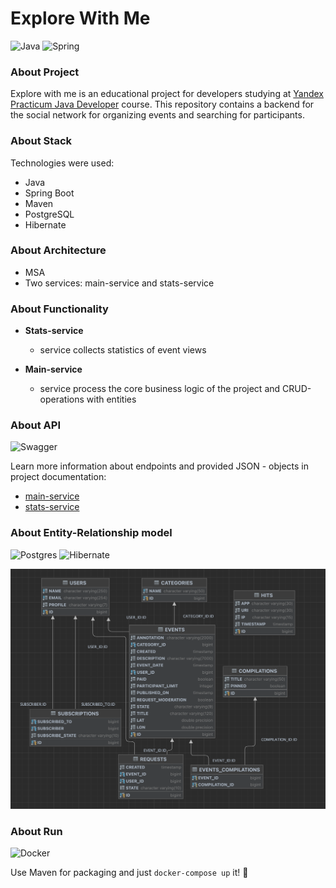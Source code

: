 # Explore With Me

![Java](https://img.shields.io/badge/java-%23ED8B00.svg?style=for-the-badge&logo=java&logoColor=white)
![Spring](https://img.shields.io/badge/spring-%236DB33F.svg?style=for-the-badge&logo=spring&logoColor=white)

### About Project
Explore with me is an educational project for developers studying at [Yandex Practicum Java Developer](https://practicum.yandex.ru/java-developer/) course.
This repository contains a backend for the social network for organizing events and searching for participants.

### About Stack
Technologies were used:
+ Java
+ Spring Boot
+ Maven
+ PostgreSQL
+ Hibernate

### About Architecture
+ MSA
+ Two services: main-service and stats-service

### About Functionality

+ **Stats-service**

    + service collects statistics of event views
+ **Main-service**

    + service process the core business logic of the project and CRUD-operations with entities

### About API
![Swagger](https://img.shields.io/badge/-Swagger-%23Clojure?style=for-the-badge&logo=swagger&logoColor=white)

Learn more information about endpoints and provided JSON - objects in project documentation:
+ [main-service](ewm-main-service-spec.json)
+ [stats-service](ewm-stats-service-spec.json)


### About Entity-Relationship model
![Postgres](https://img.shields.io/badge/postgres-%23316192.svg?style=for-the-badge&logo=postgresql&logoColor=white)
![Hibernate](https://img.shields.io/badge/Hibernate-59666C?style=for-the-badge&logo=Hibernate&logoColor=white)

![erd](explore-erd.png)

### About Run
![Docker](https://img.shields.io/badge/docker-%230db7ed.svg?style=for-the-badge&logo=docker&logoColor=white)

Use Maven for packaging and just ```docker-compose up``` it! 🐳